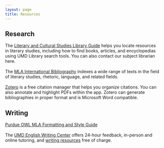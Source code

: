 ```yaml
---
layout: page
title: Resources
---
```

## Research
The <a href="https://lib.guides.umd.edu/c.php?g=326472&p=2193042">Literary and Cultural Studies Library Guide</a> helps you locate resources in literary studies, including how to find books, articles, and encyclopedias using UMD Library search tools. You can also contact our subject librarian here.  
&nbsp;  
The <a href="https://proxy-um.researchport.umd.edu/login?url=https://search.ebscohost.com/login.aspx?authtype=ip,uid&profile=ehost&defaultdb=mlf">MLA International Bibliography</a> indexes a wide range of texts in the field of literary studies, rhetoric, language, and related fields.    
&nbsp;   
<a href="https://lib.guides.umd.edu/citationtools/zotero">Zotero</a> is a free citation manager that helps you organize citations. You can also annotate and highlight PDFs within the app. Zotero can generate bibliographies in proper format and is Microsoft Word compatible. 


## Writing
<a href="https://owl.purdue.edu/owl/research_and_citation/mla_style/mla_formatting_and_style_guide/mla_formatting_and_style_guide.html">Purdue OWL MLA Formatting and Style Guide</a>   
&nbsp;  
The <a href="https://english.umd.edu/writing-programs/writing-center">UMD English Writing Center</a> offers 24-hour feedback, in-person and online tutoring, and <a href="https://english.umd.edu/writing-programs/writing-center/student-resources">writing resources</a> free of charge.

